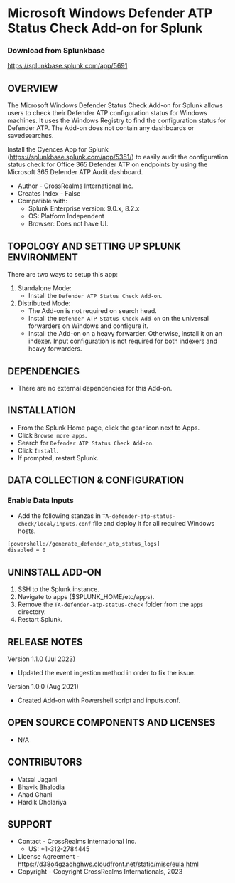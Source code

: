 # Microsoft Windows Defender ATP Status Check Add-on for Splunk

### Download from Splunkbase
https://splunkbase.splunk.com/app/5691


OVERVIEW
--------
The Microsoft Windows Defender Status Check Add-on for Splunk allows users to check their Defender ATP configuration status for Windows machines. It uses the Windows Registry to find the configuration status for Defender ATP. The Add-on does not contain any dashboards or savedsearches.

Install the Cyences App for Splunk (https://splunkbase.splunk.com/app/5351/) to easily audit the configuration status check for Office 365 Defender ATP on endpoints by using the Microsoft 365 Defender ATP Audit dashboard.


* Author - CrossRealms International Inc.
* Creates Index - False
* Compatible with:
   * Splunk Enterprise version: 9.0.x, 8.2.x
   * OS: Platform Independent
   * Browser: Does not have UI.



TOPOLOGY AND SETTING UP SPLUNK ENVIRONMENT
------------------------------------------
There are two ways to setup this app:
  1. Standalone Mode: 
     * Install the `Defender ATP Status Check Add-on`.
  2. Distributed Mode:
     * The Add-on is not required on search head.
     * Install the `Defender ATP Status Check Add-on` on the universal forwarders on Windows and configure it.
     * Install the Add-on on a heavy forwarder. Otherwise, install it on an indexer. Input configuration is not required for both indexers and heavy forwarders.


DEPENDENCIES
------------------------------------------------------------
* There are no external dependencies for this Add-on.


INSTALLATION
------------------------------------------------------------
* From the Splunk Home page, click the gear icon next to Apps.
* Click `Browse more apps`.
* Search for `Defender ATP Status Check Add-on`.
* Click `Install`.
* If prompted, restart Splunk.


DATA COLLECTION & CONFIGURATION
------------------------------------------------------------
### Enable Data Inputs ###
* Add the following stanzas in `TA-defender-atp-status-check/local/inputs.conf` file and deploy it for all required Windows hosts.
```
[powershell://generate_defender_atp_status_logs]
disabled = 0

```



UNINSTALL ADD-ON
-------------
1. SSH to the Splunk instance.
2. Navigate to apps ($SPLUNK_HOME/etc/apps).
3. Remove the `TA-defender-atp-status-check` folder from the `apps` directory.
4. Restart Splunk.


RELEASE NOTES
-------------
Version 1.1.0 (Jul 2023)
* Updated the event ingestion method in order to fix the issue.

Version 1.0.0 (Aug 2021)
* Created Add-on with Powershell script and inputs.conf.



OPEN SOURCE COMPONENTS AND LICENSES
------------------------------
* N/A


CONTRIBUTORS
------------
* Vatsal Jagani
* Bhavik Bhalodia
* Ahad Ghani
* Hardik Dholariya



SUPPORT
-------
* Contact - CrossRealms International Inc.
  * US: +1-312-2784445
* License Agreement - https://d38o4gzaohghws.cloudfront.net/static/misc/eula.html
* Copyright - Copyright CrossRealms Internationals, 2023
